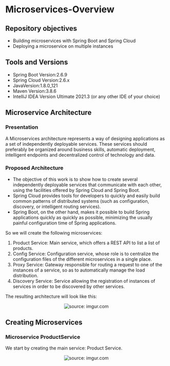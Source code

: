 # Microservices-Overview
## Repository objectives
- Building microservices with Spring Boot and Spring Cloud
- Deploying a microservice on multiple instances
## Tools and Versions
- Spring Boot Version:2.6.9
- Spring Cloud Version:2.6.x
- JavaVersion:1.8.0_121
- Maven Version:3.8.6
- IntelliJ IDEA Version Ultimate 2021.3 (or any other IDE of your choice)

## Microservice Architecture
### Presentation
A Microservices architecture represents a way of designing applications as a set of independently deployable services. These services should preferably be organized around business skills, automatic deployment, intelligent endpoints and decentralized control of technology and data.

### Proposed Architecture
- The objective of this work is to show how to create several independently deployable services that communicate with each other, using the facilities offered by Spring Cloud and Spring Boot. 
- Spring Cloud provides tools for developers to quickly and easily build common patterns of distributed systems (such as configuration, discovery, or intelligent routing services).
- Spring Boot, on the other hand, makes it possible to build Spring applications quickly as quickly as possible, minimizing the usually painful configuration time of Spring applications.

So we will create the following microservices:

1) Product Service: Main service, which offers a REST API to list a list of products.
2) Config Service: Configuration service, whose role is to centralize the configuration files of the different microservices in a single place.
3) Proxy Service: Gateway responsible for routing a request to one of the instances of a service, so as to automatically manage the load distribution.
4) Discovery Service: Service allowing the registration of instances of services in order to be discovered by other services.

The resulting architecture will look like this:
<p align="center">
<img src="https://i.imgur.com/WXY8Pdd.png" title="source: imgur.com" /></p>

## Creating Microservices
### Microservice ProductService
We start by creating the main service: Product Service.
<p align="center">
<img src=https://i.imgur.com/9zhEM3t.png" title="source: imgur.com" /></p>





















